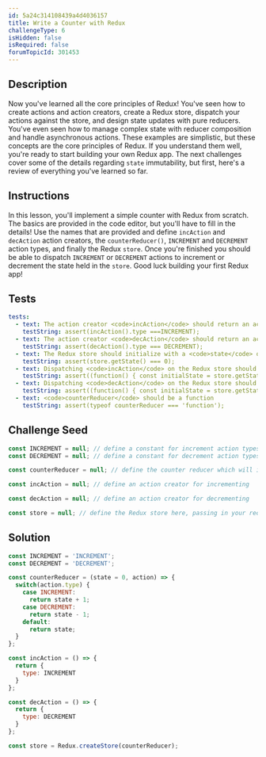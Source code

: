 ```yaml
---
id: 5a24c314108439a4d4036157
title: Write a Counter with Redux
challengeType: 6
isHidden: false
isRequired: false
forumTopicId: 301453
---
```


## Description
<section id='description'>
Now you've learned all the core principles of Redux! You've seen how to create actions and action creators, create a Redux store, dispatch your actions against the store, and design state updates with pure reducers. You've even seen how to manage complex state with reducer composition and handle asynchronous actions. These examples are simplistic, but these concepts are the core principles of Redux. If you understand them well, you're ready to start building your own Redux app. The next challenges cover some of the details regarding <code>state</code> immutability, but first, here's a review of everything you've learned so far.
</section>

## Instructions
<section id='instructions'>
In this lesson, you'll implement a simple counter with Redux from scratch. The basics are provided in the code editor, but you'll have to fill in the details! Use the names that are provided and define <code>incAction</code> and <code>decAction</code> action creators, the <code>counterReducer()</code>, <code>INCREMENT</code> and <code>DECREMENT</code> action types, and finally the Redux <code>store</code>. Once you're finished you should be able to dispatch <code>INCREMENT</code> or <code>DECREMENT</code> actions to increment or decrement the state held in the <code>store</code>. Good luck building your first Redux app!
</section>

## Tests
<section id='tests'>

```yml
tests:
  - text: The action creator <code>incAction</code> should return an action object with <code>type</code> equal to the value of <code>INCREMENT</code>
    testString: assert(incAction().type ===INCREMENT);
  - text: The action creator <code>decAction</code> should return an action object with <code>type</code> equal to the value of <code>DECREMENT</code>
    testString: assert(decAction().type === DECREMENT);
  - text: The Redux store should initialize with a <code>state</code> of 0.
    testString: assert(store.getState() === 0);
  - text: Dispatching <code>incAction</code> on the Redux store should increment the <code>state</code> by 1.
    testString: assert((function() { const initialState = store.getState(); store.dispatch(incAction()); const incState = store.getState(); return initialState + 1 === incState })());
  - text: Dispatching <code>decAction</code> on the Redux store should decrement the <code>state</code> by 1.
    testString: assert((function() { const initialState = store.getState(); store.dispatch(decAction()); const decState = store.getState(); return initialState - 1 === decState })());
  - text: <code>counterReducer</code> should be a function
    testString: assert(typeof counterReducer === 'function');

```

</section>

## Challenge Seed
<section id='challengeSeed'>

<div id='js-seed'>

```js
const INCREMENT = null; // define a constant for increment action types
const DECREMENT = null; // define a constant for decrement action types

const counterReducer = null; // define the counter reducer which will increment or decrement the state based on the action it receives

const incAction = null; // define an action creator for incrementing

const decAction = null; // define an action creator for decrementing

const store = null; // define the Redux store here, passing in your reducers
```

</div>



</section>

## Solution
<section id='solution'>


```js
const INCREMENT = 'INCREMENT';
const DECREMENT = 'DECREMENT';

const counterReducer = (state = 0, action) => {
  switch(action.type) {
    case INCREMENT:
      return state + 1;
    case DECREMENT:
      return state - 1;
    default:
      return state;
  }
};

const incAction = () => {
  return {
    type: INCREMENT
  }
};

const decAction = () => {
  return {
    type: DECREMENT
  }
};

const store = Redux.createStore(counterReducer);
```

</section>
